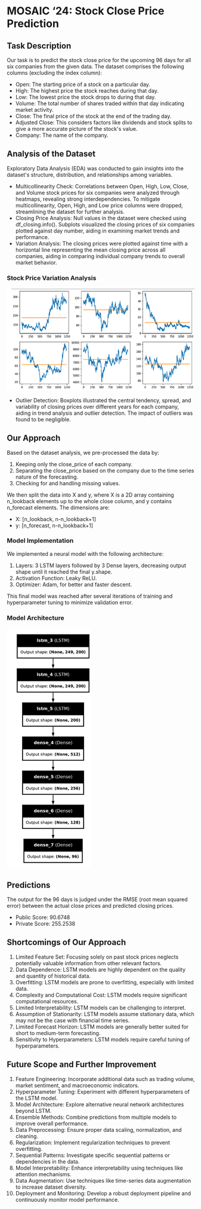 # MOSAIC ‘24: Stock Close Price Prediction

## Task Description

Our task is to predict the stock close price for the upcoming 96 days for all six companies from the given data. The dataset comprises the following columns (excluding the index column):

- Open: The starting price of a stock on a particular day.
- High: The highest price the stock reaches during that day.
- Low: The lowest price the stock drops to during that day.
- Volume: The total number of shares traded within that day indicating market activity.
- Close: The final price of the stock at the end of the trading day.
- Adjusted Close: This considers factors like dividends and stock splits to give a more accurate picture of the stock's value.
- Company: The name of the company.

## Analysis of the Dataset

Exploratory Data Analysis (EDA) was conducted to gain insights into the dataset's structure, distribution, and relationships among variables.

- Multicollinearity Check: Correlations between Open, High, Low, Close, and Volume stock prices for six companies were analyzed through heatmaps, revealing strong interdependencies. To mitigate multicollinearity, Open, High, and Low price columns were dropped, streamlining the dataset for further analysis.
- Closing Price Analysis: Null values in the dataset were checked using df_closing.info(). Subplots visualized the closing prices of six companies plotted against day number, aiding in examining market trends and performance.
- Variation Analysis: The closing prices were plotted against time with a horizontal line representing the mean closing price across all companies, aiding in comparing individual company trends to overall market behavior.

### Stock Price Variation Analysis
![Stock Price Variation Analysis](Variation_in_stock_price.png)

- Outlier Detection: Boxplots illustrated the central tendency, spread, and variability of closing prices over different years for each company, aiding in trend analysis and outlier detection. The impact of outliers was found to be negligible.

## Our Approach

Based on the dataset analysis, we pre-processed the data by:

1. Keeping only the close_price of each company.
2. Separating the close_price based on the company due to the time series nature of the forecasting.
3. Checking for and handling missing values.

We then split the data into X and y, where X is a 2D array containing n_lookback elements up to the whole close column, and y contains n_forecast elements. The dimensions are:
- X: \[n_lookback, n-n_lookback+1\]
- y: \[n_forecast, n-n_lookback+1\]

### Model Implementation

We implemented a neural model with the following architecture:

1. Layers: 3 LSTM layers followed by 3 Dense layers, decreasing output shape until it reached the final y.shape.
2. Activation Function: Leaky ReLU.
3. Optimizer: Adam, for better and faster descent.

This final model was reached after several iterations of training and hyperparameter tuning to minimize validation error.

### Model Architecture
![Model Architecture Diagram](Model_architecture.png)

## Predictions

The output for the 96 days is judged under the RMSE (root mean squared error) between the actual close prices and predicted closing prices.

- Public Score: 90.6748
- Private Score: 255.2538

## Shortcomings of Our Approach

1. Limited Feature Set: Focusing solely on past stock prices neglects potentially valuable information from other relevant factors.
2. Data Dependence: LSTM models are highly dependent on the quality and quantity of historical data.
3. Overfitting: LSTM models are prone to overfitting, especially with limited data.
4. Complexity and Computational Cost: LSTM models require significant computational resources.
5. Limited Interpretability: LSTM models can be challenging to interpret.
6. Assumption of Stationarity: LSTM models assume stationary data, which may not be the case with financial time series.
7. Limited Forecast Horizon: LSTM models are generally better suited for short to medium-term forecasting.
8. Sensitivity to Hyperparameters: LSTM models require careful tuning of hyperparameters.

## Future Scope and Further Improvement

1. Feature Engineering: Incorporate additional data such as trading volume, market sentiment, and macroeconomic indicators.
2. Hyperparameter Tuning: Experiment with different hyperparameters of the LSTM model.
3. Model Architecture: Explore alternative neural network architectures beyond LSTM.
4. Ensemble Methods: Combine predictions from multiple models to improve overall performance.
5. Data Preprocessing: Ensure proper data scaling, normalization, and cleaning.
6. Regularization: Implement regularization techniques to prevent overfitting.
7. Sequential Patterns: Investigate specific sequential patterns or dependencies in the data.
8. Model Interpretability: Enhance interpretability using techniques like attention mechanisms.
9. Data Augmentation: Use techniques like time-series data augmentation to increase dataset diversity.
10. Deployment and Monitoring: Develop a robust deployment pipeline and continuously monitor model performance.


